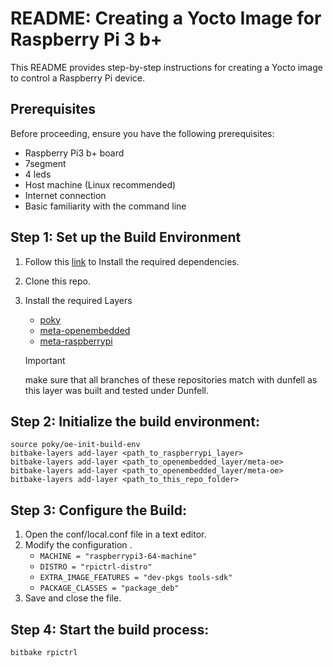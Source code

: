 # README: Creating a Yocto Image for Raspberry Pi 3 b+

This README provides step-by-step instructions for creating a Yocto image to control a Raspberry Pi device.

## Prerequisites

Before proceeding, ensure you have the following prerequisites:

- Raspberry Pi3 b+ board
- 7segment 
- 4 leds
- Host machine (Linux recommended)
- Internet connection
- Basic familiarity with the command line

## Step 1: Set up the Build Environment

1. Follow this [link](https://docs.yoctoproject.org/ref-manual/system-requirements.html) to Install the required dependencies. 
2. Clone this repo.
3. Install the required Layers 
    - [poky](https://github.com/yoctoproject/poky.git)
    - [meta-openembedded](https://github.com/openembedded/meta-openembedded.git)
    - [meta-raspberrypi](https://github.com/agherzan/meta-raspberrypi.git)

    > [!IMPORTANT] 
    > make sure that all branches of these repositories match with dunfell as this layer was built and tested under Dunfell. 

## Step 2: Initialize the build environment:
```shell
source poky/oe-init-build-env 
bitbake-layers add-layer <path_to_raspberrypi_layer>
bitbake-layers add-layer <path_to_openembedded_layer/meta-oe>
bitbake-layers add-layer <path_to_openembedded_layer/meta-oe>
bitbake-layers add-layer <path_to_this_repo_folder>
```
## Step 3: Configure the Build:

1. Open the conf/local.conf file in a text editor.
2. Modify the configuration .
    - `MACHINE = "raspberrypi3-64-machine"`
    - `DISTRO = "rpictrl-distro"`
    - `EXTRA_IMAGE_FEATURES = "dev-pkgs tools-sdk"`
    - `PACKAGE_CLASSES = "package_deb"`
3. Save and close the file.

## Step 4: Start the build process: 
```shell
bitbake rpictrl 
``` 
